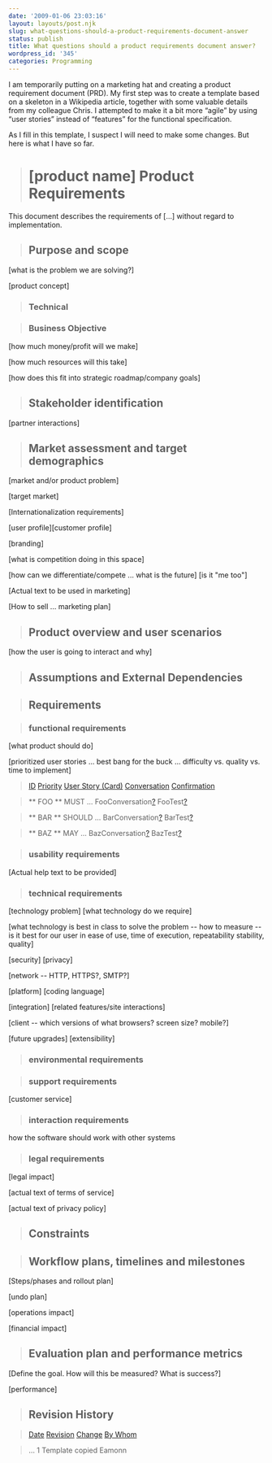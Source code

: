 ```yaml
---
date: '2009-01-06 23:03:16'
layout: layouts/post.njk
slug: what-questions-should-a-product-requirements-document-answer
status: publish
title: What questions should a product requirements document answer?
wordpress_id: '345'
categories: Programming
---
```


I am temporarily putting on a marketing hat and creating a product requirement document (PRD).  My first step was to create a template based on a skeleton in a Wikipedia article, together with some valuable details from my colleague Chris.  I attempted to make it a bit more “agile” by using “user stories” instead of “features” for the functional specification.

As I fill in this template, I suspect I will need to make some changes.  But here is what I have so far.


>


>
> #  [product name] Product Requirements
>
>

>
>
This document describes the requirements of [...] without regard to implementation.

>
>

>
> ##  Purpose and scope
>
>
[what is the problem we are solving?]

>
>
[product concept]

>
> ###  Technical
>
>

>
> ###  Business Objective
>
>
[how much money/profit will we make]

>
>
[how much resources will this take]

>
>
[how does this fit into strategic roadmap/company goals]

>
>

>
> ##  Stakeholder identification
>
>
[partner interactions]

>
> ##  Market assessment and target demographics
>
>
[market and/or product problem]

>
>
[target market]

>
>
[Internationalization requirements]

>
>
[user profile][customer profile]

>
>
[branding]

>
>
[what is competition doing in this space]

>
>
[how can we differentiate/compete ... what is the future] [is it "me too"]

>
>
[Actual text to be used in marketing]

>
>
[How to sell ... marketing plan]

>
> ##  Product overview and user scenarios
>
>
[how the user is going to interact and why]

>
> ##  Assumptions and External Dependencies
>
>

>
> ##  Requirements
>
>

>
> ###  functional requirements
>
>
[what product should do]

>
>
[prioritized user stories ... best bang for the buck ... difficulty vs. quality vs. time to implement]

>
>

>
> [ID](https://twiki.hpl.hp.com/bin/view/Friction/RequirementsTemplate?cover=print&amp;sortcol=0;table=1;up=0#sorted_table) [Priority](https://twiki.hpl.hp.com/bin/view/Friction/RequirementsTemplate?cover=print&amp;sortcol=1;table=1;up=0#sorted_table) [User Story (Card)](https://twiki.hpl.hp.com/bin/view/Friction/RequirementsTemplate?cover=print&amp;sortcol=2;table=1;up=0#sorted_table) [Conversation](https://twiki.hpl.hp.com/bin/view/Friction/RequirementsTemplate?cover=print&amp;sortcol=3;table=1;up=0#sorted_table) [Confirmation](https://twiki.hpl.hp.com/bin/view/Friction/RequirementsTemplate?cover=print&amp;sortcol=4;table=1;up=0#sorted_table)

>
> ** FOO **
> MUST
> ...
> FooConversation[?](/bin/edit/Friction/FooConversation?topicparent=Friction.RequirementsTemplate)
> FooTest[?](/bin/edit/Friction/FooTest?topicparent=Friction.RequirementsTemplate)
>

>
> ** BAR **
> SHOULD
> ...
> BarConversation[?](/bin/edit/Friction/BarConversation?topicparent=Friction.RequirementsTemplate)
> BarTest[?](/bin/edit/Friction/BarTest?topicparent=Friction.RequirementsTemplate)
>

>
> ** BAZ **
> MAY
> ...
> BazConversation[?](/bin/edit/Friction/BazConversation?topicparent=Friction.RequirementsTemplate)
> BazTest[?](/bin/edit/Friction/BazTest?topicparent=Friction.RequirementsTemplate)
>


>
>

>
> ###  usability requirements
>
>

>
>
[Actual help text to be provided]

>
>

>
> ###  technical requirements
>
>
[technology problem] [what technology do we require]

>
>
[what technology is best in class to solve the problem -- how to measure -- is it best for our user in ease of use, time of execution, repeatability stability, quality]

>
>
[security] [privacy]

>
>
[network -- HTTP, HTTPS?, SMTP?]

>
>
[platform] [coding language]

>
>
[integration] [related features/site interactions]

>
>
[client -- which versions of what browsers?  screen size? mobile?]

>
>
[future upgrades] [extensibility]

>
> ###  environmental requirements
>
>

>
> ###  support requirements
>
>
[customer service]

>
>

>
>

>
> ###  interaction requirements
>
>
how the software should work with other systems

>
> ###  legal requirements
>
>
[legal impact]

>
>
[actual text of terms of service]

>
>
[actual text of privacy policy]

>
> ##  Constraints
>
>

>
> ##  Workflow plans, timelines and milestones
>
>

>
>
[Steps/phases and rollout plan]

>
>
[undo plan]

>
>
[operations impact]

>
>
[financial impact]

>
>

>
>

>
> ##  Evaluation plan and performance metrics
>
>

>
>
[Define the goal.  How will this be measured?  What is success?]

>
>
[performance]

>
>

>
> ##  Revision History
>
>

>
>

>
> [Date](https://twiki.hpl.hp.com/bin/view/Friction/RequirementsTemplate?cover=print&amp;sortcol=0;table=2;up=0#sorted_table) [Revision](https://twiki.hpl.hp.com/bin/view/Friction/RequirementsTemplate?cover=print&amp;sortcol=1;table=2;up=0#sorted_table) [Change](https://twiki.hpl.hp.com/bin/view/Friction/RequirementsTemplate?cover=print&amp;sortcol=2;table=2;up=0#sorted_table) [By Whom](https://twiki.hpl.hp.com/bin/view/Friction/RequirementsTemplate?cover=print&amp;sortcol=3;table=2;up=0#sorted_table)

>
> ...
> 1
> Template copied
> Eamonn
>



